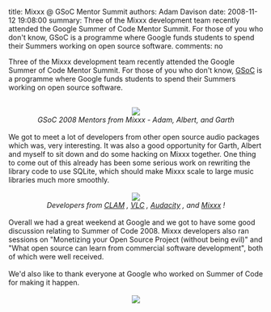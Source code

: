 title: Mixxx @ GSoC Mentor Summit
authors: Adam Davison
date: 2008-11-12 19:08:00
summary: Three of the Mixxx development team recently attended the Google Summer of Code Mentor Summit. For those of you who don't know, GSoC is a programme where Google funds students to spend their Summers working on open source software.
comments: no

Three of the Mixxx development team recently attended the Google Summer of Code Mentor Summit. For those of you who don't know, <a href="http://code.google.com/soc/2008">GSoC</a>
 is a programme where Google funds students to spend their Summers working on open source software.<br />
<br />
<center><a href="http://picasaweb.google.com/lh/photo/B8Lb4t27Nt53z18pSmxANA?authkey=VvWzGzBsCWQ"><img src="https://lh5.ggpht.com/_hUprAdIclgE/SRnKHfPSLMI/AAAAAAAAAU8/5hYAhOv9BN4/s400/img_0934.jpg" />
</a>
<br />
<span style="font-style: italic;">GSoC 2008 Mentors from Mixxx - Adam, Albert, and Garth</span>
</center>
<br />
We got to meet a lot of developers from other open source audio packages which was, very interesting. It was also a good opportunity for Garth, Albert and myself to sit down and do some hacking on Mixxx together. One thing to come out of this already has been some serious work on rewriting the library code to use SQLite, which should make Mixxx scale to large music libraries much more smoothly.<br />
<br />
<center><a href="http://picasaweb.google.com/lh/photo/7Y-1pYnH2iAZzOsaF37g6Q?authkey=VvWzGzBsCWQ"><img src="https://lh5.ggpht.com/_hUprAdIclgE/SRnKVpjZCXI/AAAAAAAAAVE/coLKZbqfGlE/s400/img_0899.jpg" />
</a>
<br />
<span style="font-style: italic;">Developers from <a href="http://www.clam.iua.upf.edu/">CLAM</a>
, <a href="http://www.videolan.org/vlc/">VLC</a>
, <a href="http://audacity.sourceforge.net/">Audacity</a>
, and <a href="http://www.mixxx.org/">Mixxx</a>
!</span>
<br />
</center>
<br />
Overall we had a great weekend at Google and we got to have some good discussion relating to Summer of Code 2008. Mixxx developers also ran sessions on "Monetizing your Open Source Project (without being evil)" and "What open source can learn from commercial software development", both of which were well received.<br />
<br />
We'd also like to thank everyone at Google who worked on Summer of Code for making it happen.<br />
<br />
<center><a href="http://picasaweb.google.com/lh/photo/GH1HBYyRkjHMja6PNyN0MQ?authkey=VvWzGzBsCWQ"><img src="https://lh3.ggpht.com/_hUprAdIclgE/SRnKBDrpSMI/AAAAAAAAAU0/Gqmmikdi4Nc/s400/img_0947.jpg" />
</a>
</center>
